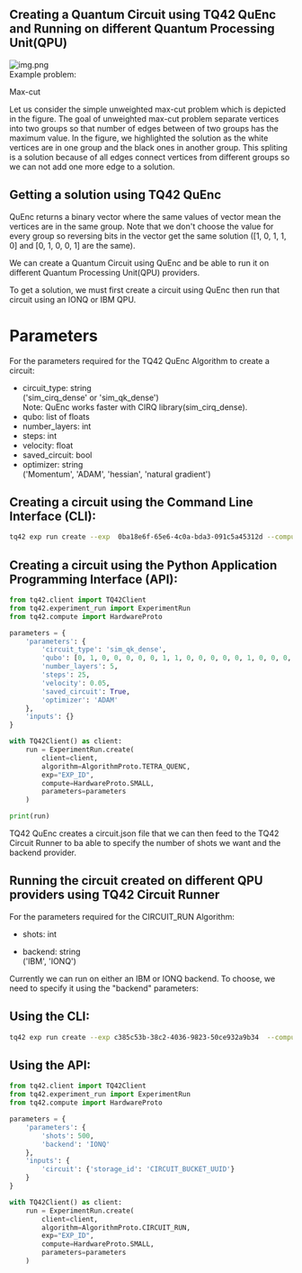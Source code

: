 Creating a Quantum Circuit using TQ42 QuEnc and Running on different Quantum Processing Unit(QPU)
-------------------------
![img.png](../images/maxcut.png)  
Example problem:  

Max-cut

Let us consider the simple unweighted max-cut problem which is depicted in the figure. The goal of unweighted max-cut problem separate vertices into two groups so that number of edges between of two groups has the maximum value. In the figure, we highlighted the solution as the white vertices are in one group and the black ones in another group. This spliting is a solution because of all edges connect vertices from different groups so we can not add one more edge to a solution.  

## Getting a solution using TQ42 QuEnc  
QuEnc returns a binary vector where the same values of vector mean the vertices are in the same group. Note that we don't choose the value for every group so reversing bits in the vector get the same solution ([1, 0, 1, 1, 0] and [0, 1, 0, 0, 1] are the same).

We can create a Quantum Circuit using QuEnc and be able to run it on different Quantum Processing Unit(QPU) providers.

To get a solution, we must first create a circuit using QuEnc then run that circuit using an IONQ or IBM QPU.  

# Parameters
For the parameters required for the TQ42 QuEnc Algorithm to create a circuit:

- circuit_type: string   
('sim_cirq_dense' or 'sim_qk_dense')   
Note: QuEnc works faster with CIRQ library(sim_cirq_dense).
- qubo: list of floats  
- number_layers: int  
- steps: int  
- velocity: float  
- saved_circuit: bool
- optimizer: string   
('Momentum', 'ADAM', 'hessian', 'natural gradient')

## Creating a circuit using the Command Line Interface (CLI):  

```bash
tq42 exp run create --exp  0ba18e6f-65e6-4c0a-bda3-091c5a45312d --compute small --algorithm TETRA_QUENC --parameters "{'parameters': {'circuit_type': 'sim_qk_dense', 'qubo':  [0, 1, 0, 0, 0, 0, 0, 1, 1, 0, 0, 0, 0, 0, 1, 0, 0, 0, 0, 1, 0, 0, 0, 0, 0]}, 'inputs': {}}'
```                                                                                                                                                                      

## Creating a circuit using the Python Application Programming Interface (API):

```python
from tq42.client import TQ42Client
from tq42.experiment_run import ExperimentRun
from tq42.compute import HardwareProto

parameters = {
    'parameters': {
        'circuit_type': 'sim_qk_dense',
        'qubo': [0, 1, 0, 0, 0, 0, 0, 1, 1, 0, 0, 0, 0, 0, 1, 0, 0, 0, 0, 1, 0, 0, 0, 0, 0],
        'number_layers': 5,
        'steps': 25,
        'velocity': 0.05,
        'saved_circuit': True,
        'optimizer': 'ADAM'
    },
    'inputs': {}
}

with TQ42Client() as client:
    run = ExperimentRun.create(
        client=client,
        algorithm=AlgorithmProto.TETRA_QUENC,
        exp="EXP_ID",
        compute=HardwareProto.SMALL,
        parameters=parameters
    )

print(run)
```

TQ42 QuEnc creates a circuit.json file that we can then feed to the TQ42 Circuit Runner to ba able to specify the number of shots we want and the backend provider.


Running the circuit created on different QPU providers using TQ42 Circuit Runner
-------------------------
For the parameters required for the CIRCUIT_RUN Algorithm:

- shots: int  

- backend: string   
('IBM', 'IONQ')

Currently we can run on either an IBM or IONQ backend. To choose, we need to specify it using the "backend" parameters:  

## Using the CLI:

```bash
tq42 exp run create --exp c385c53b-38c2-4036-9823-50ce932a9b34  --compute small --algorithm CIRCUIT_RUN --parameters "{'parameters': {'shots':500, 'backend':'IONQ'}, 'inputs': {'circuit': {'storage_id': 'CIRCUIT_BUCKET_UUID'}}}"
```

## Using the API:

```python
from tq42.client import TQ42Client
from tq42.experiment_run import ExperimentRun
from tq42.compute import HardwareProto

parameters = {
    'parameters': {
        'shots': 500,
        'backend': 'IONQ'
    },
    'inputs': {
        'circuit': {'storage_id': 'CIRCUIT_BUCKET_UUID'}
    }
}

with TQ42Client() as client:
    run = ExperimentRun.create(
        client=client,
        algorithm=AlgorithmProto.CIRCUIT_RUN,
        exp="EXP_ID",
        compute=HardwareProto.SMALL,
        parameters=parameters
    )
```
